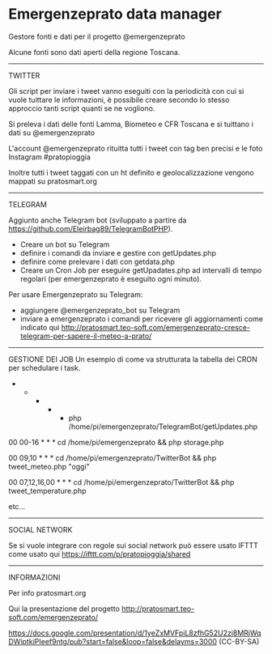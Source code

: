 Emergenzeprato data manager
===========================

Gestore fonti e dati per il progetto @emergenzeprato

Alcune fonti sono dati aperti della regione Toscana.

---------
TWITTER

Gli script per inviare i tweet vanno eseguiti con la periodicità con cui si vuole tuittare le informazioni, è possibile creare secondo lo stesso approccio tanti script quanti se ne vogliono.

Si preleva i dati delle fonti Lamma, Biometeo e CFR Toscana e si tuittano i dati su @emergenzeprato

L'account @emergenzeprato rituitta tutti i tweet con tag ben precisi e le foto Instagram #pratopioggia

Inoltre tutti i tweet taggati con un ht definito e geolocalizzazione vengono mappati su pratosmart.org

----------
TELEGRAM

Aggiunto anche Telegram bot (sviluppato a partire da https://github.com/Eleirbag89/TelegramBotPHP). 
- Creare un bot su Telegram 
- definire i comandi da inviare e gestire con getUpdates.php
- definire come prelevare i dati con getdata.php
- Creare un Cron Job per eseguire getUpadates.php ad intervalli di tempo regolari (per emergenzeprato è eseguito ogni minuto).

Per usare Emergenzeprato su Telegram:
- aggiungere  @emergenzeprato_bot su Telegram
- inviare a emergenzeprato i comandi per ricevere gli aggiornamenti come indicato qui http://pratosmart.teo-soft.com/emergenzeprato-cresce-telegram-per-sapere-il-meteo-a-prato/

--------
GESTIONE DEI JOB
Un esempio di come va strutturata la tabella dei CRON per schedulare i task.

* * * * * php /home/pi/emergenzeprato/TelegramBot/getUpdates.php 

00  00-16 * * * cd /home/pi/emergenzeprato && php storage.php

00 09,10 * * * cd /home/pi/emergenzeprato/TwitterBot && php tweet_meteo.php "oggi" 

00 07,12,16,00 * * * cd /home/pi/emergenzeprato/TwitterBot && php tweet_temperature.php 

etc...

---------
SOCIAL NETWORK

Se si vuole integrare con regole sui social network può essere usato IFTTT come usato qui
https://ifttt.com/p/pratopioggia/shared

--------
INFORMAZIONI

Per info pratosmart.org

Qui la presentazione del progetto
http://pratosmart.teo-soft.com/emergenzeprato/

https://docs.google.com/presentation/d/1yeZxMVFpiL8zfhG52U2zi8MRjWqDWiptkiPIeef9ntg/pub?start=false&loop=false&delayms=3000 (CC-BY-SA)


